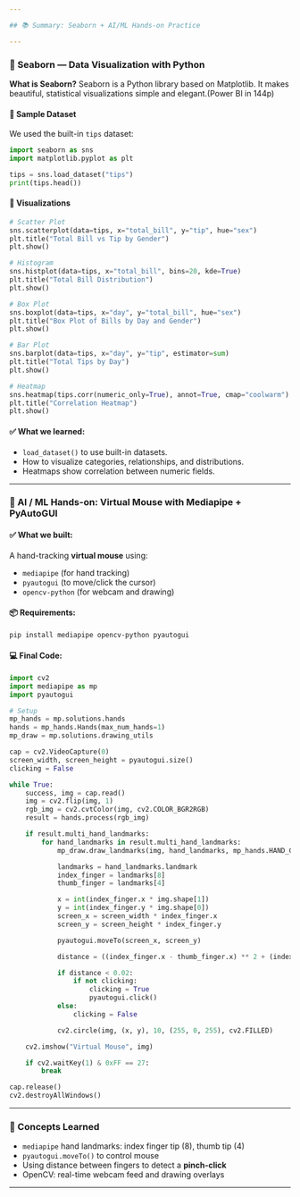 ```yaml
---

## 📚 Summary: Seaborn + AI/ML Hands-on Practice

---
```


### 🔷 Seaborn — Data Visualization with Python

**What is Seaborn?**
Seaborn is a Python library based on Matplotlib. It makes beautiful, statistical visualizations simple and elegant.(Power BI in 144p)

#### 🔹 Sample Dataset

We used the built-in `tips` dataset:

```python
import seaborn as sns
import matplotlib.pyplot as plt

tips = sns.load_dataset("tips")
print(tips.head())
```

#### 🔹 Visualizations

```python
# Scatter Plot
sns.scatterplot(data=tips, x="total_bill", y="tip", hue="sex")
plt.title("Total Bill vs Tip by Gender")
plt.show()

# Histogram
sns.histplot(data=tips, x="total_bill", bins=20, kde=True)
plt.title("Total Bill Distribution")
plt.show()

# Box Plot
sns.boxplot(data=tips, x="day", y="total_bill", hue="sex")
plt.title("Box Plot of Bills by Day and Gender")
plt.show()

# Bar Plot
sns.barplot(data=tips, x="day", y="tip", estimator=sum)
plt.title("Total Tips by Day")
plt.show()

# Heatmap
sns.heatmap(tips.corr(numeric_only=True), annot=True, cmap="coolwarm")
plt.title("Correlation Heatmap")
plt.show()
```

#### ✅ What we learned:

* `load_dataset()` to use built-in datasets.
* How to visualize categories, relationships, and distributions.
* Heatmaps show correlation between numeric fields.

---

### 🤖 AI / ML Hands-on: Virtual Mouse with Mediapipe + PyAutoGUI

#### ✅ What we built:

A hand-tracking **virtual mouse** using:

* `mediapipe` (for hand tracking)
* `pyautogui` (to move/click the cursor)
* `opencv-python` (for webcam and drawing)

#### 📦 Requirements:

```bash
pip install mediapipe opencv-python pyautogui
```

#### 💻 Final Code:

```python
import cv2
import mediapipe as mp
import pyautogui

# Setup
mp_hands = mp.solutions.hands
hands = mp_hands.Hands(max_num_hands=1)
mp_draw = mp.solutions.drawing_utils

cap = cv2.VideoCapture(0)
screen_width, screen_height = pyautogui.size()
clicking = False

while True:
    success, img = cap.read()
    img = cv2.flip(img, 1)
    rgb_img = cv2.cvtColor(img, cv2.COLOR_BGR2RGB)
    result = hands.process(rgb_img)

    if result.multi_hand_landmarks:
        for hand_landmarks in result.multi_hand_landmarks:
            mp_draw.draw_landmarks(img, hand_landmarks, mp_hands.HAND_CONNECTIONS)

            landmarks = hand_landmarks.landmark
            index_finger = landmarks[8]
            thumb_finger = landmarks[4]

            x = int(index_finger.x * img.shape[1])
            y = int(index_finger.y * img.shape[0])
            screen_x = screen_width * index_finger.x
            screen_y = screen_height * index_finger.y

            pyautogui.moveTo(screen_x, screen_y)

            distance = ((index_finger.x - thumb_finger.x) ** 2 + (index_finger.y - thumb_finger.y) ** 2) ** 0.5

            if distance < 0.02:
                if not clicking:
                    clicking = True
                    pyautogui.click()
            else:
                clicking = False

            cv2.circle(img, (x, y), 10, (255, 0, 255), cv2.FILLED)

    cv2.imshow("Virtual Mouse", img)

    if cv2.waitKey(1) & 0xFF == 27:
        break

cap.release()
cv2.destroyAllWindows()
```

---

### 🧠 Concepts Learned

* `mediapipe` hand landmarks: index finger tip (8), thumb tip (4)
* `pyautogui.moveTo()` to control mouse
* Using distance between fingers to detect a **pinch-click**
* OpenCV: real-time webcam feed and drawing overlays

---



